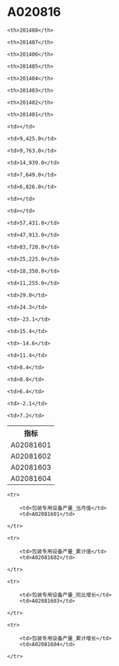 A020816
======


<table>

<tr>
    <th>指标</th>
    
    <th>201408</th>
    
    <th>201407</th>
    
    <th>201406</th>
    
    <th>201405</th>
    
    <th>201404</th>
    
    <th>201403</th>
    
    <th>201402</th>
    
    <th>201401</th>
    
</tr>


<tr>
    <td>A02081601</td>
    
    <td></td>
    
    <td>9,425.0</td>
    
    <td>9,763.0</td>
    
    <td>14,939.0</td>
    
    <td>7,649.0</td>
    
    <td>6,826.0</td>
    
    <td></td>
    
    <td></td>
    

</tr>

<tr>
    <td>A02081602</td>
    
    <td>57,431.0</td>
    
    <td>47,913.0</td>
    
    <td>83,720.0</td>
    
    <td>25,225.0</td>
    
    <td>18,350.0</td>
    
    <td>11,255.0</td>
    

</tr>

<tr>
    <td>A02081603</td>
    
    <td>29.0</td>
    
    <td>24.3</td>
    
    <td>-23.1</td>
    
    <td>15.4</td>
    
    <td>-14.6</td>
    

</tr>

<tr>
    <td>A02081604</td>
    
    <td>11.4</td>
    
    <td>8.4</td>
    
    <td>0.8</td>
    
    <td>6.4</td>
    
    <td>-2.1</td>
    
    <td>7.2</td>
    

</tr>


</table>

<table>
    
    <tr>

        <td>包装专用设备产量_当月值</td>
        <td>A02081601</td>

    </tr>
    
    <tr>

        <td>包装专用设备产量_累计值</td>
        <td>A02081602</td>

    </tr>
    
    <tr>

        <td>包装专用设备产量_同比增长</td>
        <td>A02081603</td>

    </tr>
    
    <tr>

        <td>包装专用设备产量_累计增长</td>
        <td>A02081604</td>

    </tr>
    
</table>